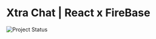 # Xtra Chat | React x FireBase

![Project Status](https://img.shields.io/badge/Project%20Status-Ongoing-orange?style=for-the-badge&logo=github)
